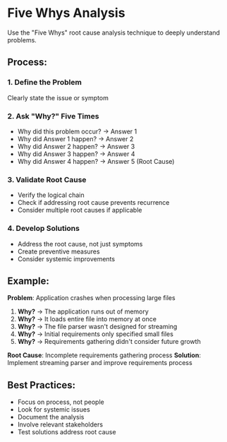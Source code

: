 # Five Whys Analysis

Use the "Five Whys" root cause analysis technique to deeply understand problems.

## Process:

### 1. Define the Problem
Clearly state the issue or symptom

### 2. Ask "Why?" Five Times
- Why did this problem occur? → Answer 1
- Why did Answer 1 happen? → Answer 2  
- Why did Answer 2 happen? → Answer 3
- Why did Answer 3 happen? → Answer 4
- Why did Answer 4 happen? → Answer 5 (Root Cause)

### 3. Validate Root Cause
- Verify the logical chain
- Check if addressing root cause prevents recurrence
- Consider multiple root causes if applicable

### 4. Develop Solutions
- Address the root cause, not just symptoms
- Create preventive measures
- Consider systemic improvements

## Example:
**Problem**: Application crashes when processing large files

1. **Why?** → The application runs out of memory
2. **Why?** → It loads entire file into memory at once
3. **Why?** → The file parser wasn't designed for streaming
4. **Why?** → Initial requirements only specified small files
5. **Why?** → Requirements gathering didn't consider future growth

**Root Cause**: Incomplete requirements gathering process
**Solution**: Implement streaming parser and improve requirements process

## Best Practices:
- Focus on process, not people
- Look for systemic issues
- Document the analysis
- Involve relevant stakeholders
- Test solutions address root cause
